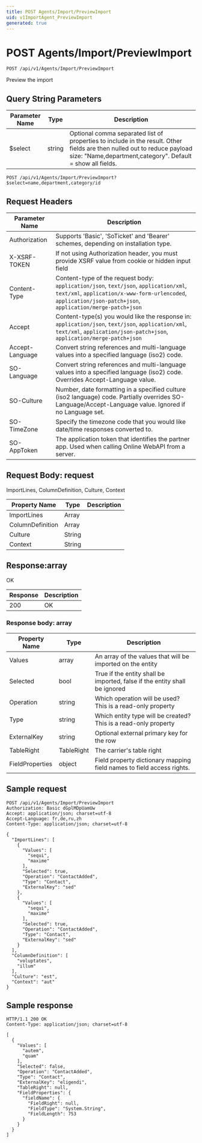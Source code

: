 ```yaml
---
title: POST Agents/Import/PreviewImport
uid: v1ImportAgent_PreviewImport
generated: true
---
```


# POST Agents/Import/PreviewImport

```http
POST /api/v1/Agents/Import/PreviewImport
```

Preview the import







## Query String Parameters

| Parameter Name | Type |  Description |
|----------------|------|--------------|
| $select | string |  Optional comma separated list of properties to include in the result. Other fields are then nulled out to reduce payload size: "Name,department,category". Default = show all fields. |

```http
POST /api/v1/Agents/Import/PreviewImport?$select=name,department,category/id
```


## Request Headers

| Parameter Name | Description |
|----------------|-------------|
| Authorization  | Supports 'Basic', 'SoTicket' and 'Bearer' schemes, depending on installation type. |
| X-XSRF-TOKEN   | If not using Authorization header, you must provide XSRF value from cookie or hidden input field |
| Content-Type | Content-type of the request body: `application/json`, `text/json`, `application/xml`, `text/xml`, `application/x-www-form-urlencoded`, `application/json-patch+json`, `application/merge-patch+json` |
| Accept         | Content-type(s) you would like the response in: `application/json`, `text/json`, `application/xml`, `text/xml`, `application/json-patch+json`, `application/merge-patch+json` |
| Accept-Language | Convert string references and multi-language values into a specified language (iso2) code. |
| SO-Language | Convert string references and multi-language values into a specified language (iso2) code. Overrides Accept-Language value. |
| SO-Culture | Number, date formatting in a specified culture (iso2 language) code. Partially overrides SO-Language/Accept-Language value. Ignored if no Language set. |
| SO-TimeZone | Specify the timezone code that you would like date/time responses converted to. |
| SO-AppToken | The application token that identifies the partner app. Used when calling Online WebAPI from a server. |

## Request Body: request 

ImportLines, ColumnDefinition, Culture, Context 

| Property Name | Type |  Description |
|----------------|------|--------------|
| ImportLines | Array |  |
| ColumnDefinition | Array |  |
| Culture | String |  |
| Context | String |  |

## Response:array

OK

| Response | Description |
|----------------|-------------|
| 200 | OK |

### Response body: array

| Property Name | Type |  Description |
|----------------|------|--------------|
| Values | array | An array of the values that will be imported on the entity |
| Selected | bool | True if the entity shall be imported, false if the entity shall be ignored |
| Operation | string | Which operation will be used? This is a read-only property |
| Type | string | Which entity type will be created? This is a read-only property |
| ExternalKey | string | Optional external primary key for the row |
| TableRight | TableRight | The carrier's table right |
| FieldProperties | object | Field property dictionary mapping field names to field access rights. |

## Sample request

```http!
POST /api/v1/Agents/Import/PreviewImport
Authorization: Basic dGplMDpUamUw
Accept: application/json; charset=utf-8
Accept-Language: fr,de,ru,zh
Content-Type: application/json; charset=utf-8

{
  "ImportLines": [
    {
      "Values": [
        "sequi",
        "maxime"
      ],
      "Selected": true,
      "Operation": "ContactAdded",
      "Type": "Contact",
      "ExternalKey": "sed"
    },
    {
      "Values": [
        "sequi",
        "maxime"
      ],
      "Selected": true,
      "Operation": "ContactAdded",
      "Type": "Contact",
      "ExternalKey": "sed"
    }
  ],
  "ColumnDefinition": [
    "voluptates",
    "illum"
  ],
  "Culture": "est",
  "Context": "aut"
}
```

## Sample response

```http_
HTTP/1.1 200 OK
Content-Type: application/json; charset=utf-8

[
  {
    "Values": [
      "autem",
      "quam"
    ],
    "Selected": false,
    "Operation": "ContactAdded",
    "Type": "Contact",
    "ExternalKey": "eligendi",
    "TableRight": null,
    "FieldProperties": {
      "fieldName": {
        "FieldRight": null,
        "FieldType": "System.String",
        "FieldLength": 753
      }
    }
  }
]
```